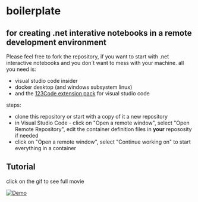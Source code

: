 # boilerplate
## for creating .net interative notebooks in a remote development environment

Please feel free to fork the repository, if you want to start with .net interactive notebooks and you don´t want to mess with your machine.
all you need is:
* visual studio code insider
* docker desktop (and windows subsystem linux)
* and the [123Code extension pack](https://marketplace.visualstudio.com/items?itemName=holgerimbery.123code) for visual studio code 

steps:
* clone this repository or start with a copy of it a new repository
* in Visual Studio Code - click on "Open a remote window", select "Open Remote Repository", edit the container definition files in **your** repososity if needed
* click on "Open a remote window", select "Continue working on" to start everything in a container

## Tutorial
click on the gif to see full movie
<br>


[![Demo](https://j.gifs.com/w0k8gg.gif)](https://youtu.be/WZ3tVHhVxDw)
